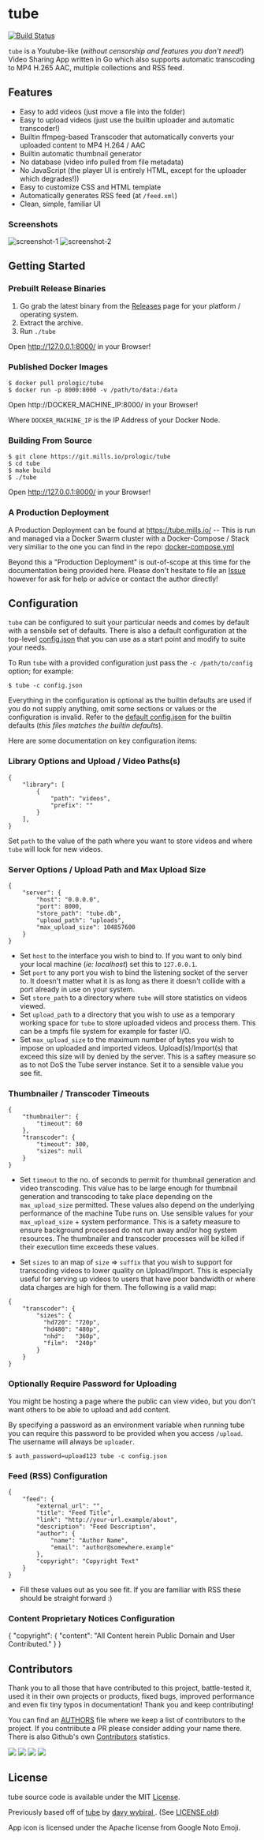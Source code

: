 # tube

[![Build Status](https://ci.mills.io/api/badges/prologic/tube/status.svg)](https://ci.mills.io/prologic/tube)

`tube` is a Youtube-like (_without censorship and features you don't need!_)
Video Sharing App written in Go which also supports automatic transcoding to
MP4 H.265 AAC, multiple collections and RSS feed.

## Features

- Easy to add videos (just move a file into the folder)
- Easy to upload videos (just use the builtin uploader and automatic transcoder!)
- Builtin ffmpeg-based Transcoder that automatically converts your uploaded content to MP4 H.264 / AAC
- Builtin automatic thumbnail generator
- No database (video info pulled from file metadata)
- No JavaScript (the player UI is entirely HTML, except for the uploader which degrades!))
- Easy to customize CSS and HTML template
- Automatically generates RSS feed (at `/feed.xml`)
- Clean, simple, familiar UI

### Screenshots

![screenshot-1](screenshot-1.png?raw=true "Main Screen and Video Player")
![screenshot-2](screenshot-2.png?raw=true "Video Upload Screen")

## Getting Started

### Prebuilt Release Binaries

1. Go grab the latest binary from the
   [Releases](https://git.mills.io/prologic/tube/releases) page for your
   platform / operating system.
2. Extract the archive.
3. Run `./tube`

Open http://127.0.0.1:8000/ in your Browser!

### Published Docker Images

```#!sh
$ docker pull prologic/tube
$ docker run -p 8000:8000 -v /path/to/data:/data
```

Open http://DOCKER_MACHINE_IP:8000/ in your Browser!

Where `DOCKER_MACHINE_IP` is the IP Address of your Docker Node.

### Building From Source

```#!sh
$ git clone https://git.mills.io/prologic/tube
$ cd tube
$ make build
$ ./tube
```

Open http://127.0.0.1:8000/ in your Browser!

### A Production Deployment

A Production Deployment can be found at https://tube.mills.io/ -- This is run
and managed via a Docker Swarm cluster with a Docker-Compose / Stack very
similiar to the one you can find in the repo: [docker-compose.yml](docker-compose.yml)

Beyond this a "Production Deployment" is out-of-scope at this time for the
documentation being provided here. Please don't hesitate to file an
[Issue](https://git.mills.io/prologic/tube/issues/new) however for ask for help
or advice or contact the author directly!

## Configuration

`tube` can be configured to suit your particular needs and comes by default with
a sensbile set of defaults. There is also a default configuration at the
top-level [config.json](config.json) that you can use as a start point and
modify to suite your needs.

To Run `tube` with a provided configuration just pass the `-c /path/to/config`
option; for example:

```#!sh
$ tube -c config.json
```

Everything in the configuration is optional as the builtin defaults are used
if you do not supply anything, omit some sections or values or the configuration
is invalid. Refer to the [default config.json](config.json) for the builtin
defaults (_this files matches the builtin defaults_).

Here are some documentation on key configuration items:

### Library Options and Upload / Video Paths(s)

```#!json
{
    "library": [
        {
            "path": "videos",
            "prefix": ""
        }
    ],
}
```

Set `path` to the value of the path where you want to store videos and where
`tube` will look for new videos.

### Server Options / Upload Path and Max Upload Size

```#!json
{
    "server": {
        "host": "0.0.0.0",
        "port": 8000,
        "store_path": "tube.db",
        "upload_path": "uploads",
        "max_upload_size": 104857600
    }
}
```

- Set `host` to the interface you wish to bind to. If you want to only bind
  your local machine (_ie: localhost_) set this to `127.0.0.1`.
- Set `port` to any port you wish to bind the listening socket of the server
  to. It doesn't matter what it is as long as there it doesn't collide with
  a port already in use on your system.
- Set `store_path` to a directory where `tube` will store statistics on videos
  viewed.
- Set `upload_path` to a directory that you wish to use as a temporary working
  space for `tube` to store uploaded videos and process them. This can be a
  tmpfs file system for example for faster I/O.
- Set `max_upload_size` to the maximum number of bytes you wish to impose on
  uploaded and imported videos. Upload(s)/Import(s) that exceed this size will
  by denied by the server. This is a saftey measure so as to not DoS the
  Tube server instance. Set it to a sensible value you see fit.

### Thumbnailer / Transcoder Timeouts

```#!json
{
    "thumbnailer": {
        "timeout": 60
    },
    "transcoder": {
        "timeout": 300,
        "sizes": null
    }
}
```

- Set `timeout` to the no. of seconds to permit for thumbnail generation and
  video transcoding. This value has to be large enough for thumbnail generation
  and transcoding to take place depending on the `max_upload_size` permitted.
  These values also depend on the underlying performance of the machine Tube
  runs on. Use sensible values for your `max_upload_size` + system performance.
  This is a safety measure to ensure background processed do not run away
  and/or hog system resources. The thumbnailer and transcoder processes will
  be killed if their execution time exceeds these values.

- Set `sizes` to an map of `size` => `suffix` that you wish to support for
  transcoding videos to lower quality on Upload/Import. This is especially
  useful for serving up videos to users that have poor bandwidth or where
  data charges are high for them. The following is a valid map:

```#!json
{
    "transcoder": {
        "sizes": {
          "hd720": "720p",
          "hd480": "480p",
          "nhd":   "360p",
          "film":  "240p"
        }
    }
}
```

### Optionally Require Password for Uploading

You might be hosting a page where the public can view video, but you
don't want others to be able to upload and add content.

By specifying a password as an environment variable when running tube 
you can require this password to be provided when you access `/upload`.
The username will always be `uploader`.

```#!sh
$ auth_password=upload123 tube -c config.json
```

### Feed (RSS) Configuration

```#!json
{
    "feed": {
        "external_url": "",
        "title": "Feed Title",
        "link": "http://your-url.example/about",
        "description": "Feed Description",
        "author": {
            "name": "Author Name",
            "email": "author@somewhere.example"
        },
        "copyright": "Copyright Text"
    }
}
```

- Fill these values out as you see fit. If you are familiar with RSS
  these should be straight forward :)

### Content Proprietary Notices Configuration

{
    "copyright": {
        "content": "All Content herein Public Domain and User Contributed."
    }
}

## Contributors

Thank you to all those that have contributed to this project, battle-tested it,
used it in their own projects or products, fixed bugs, improved performance
and even fix tiny typos in documentation! Thank you and keep contributing!

You can find an [AUTHORS](AUTHORS) file where we keep a list of contributors
to the project. If you contriibute a PR please consider adding your name there.
There is also Github's own [Contributors](https://git.mills.io/prologic/tube/graphs/contributors) statistics.

[![](https://sourcerer.io/fame/prologic/prologic/tube/images/0)](https://sourcerer.io/fame/prologic/prologic/tube/links/0)
[![](https://sourcerer.io/fame/prologic/prologic/tube/images/1)](https://sourcerer.io/fame/prologic/prologic/tube/links/1)
[![](https://sourcerer.io/fame/prologic/prologic/tube/images/2)](https://sourcerer.io/fame/prologic/prologic/tube/links/2)
[![](https://sourcerer.io/fame/prologic/prologic/tube/images/3)](https://sourcerer.io/fame/prologic/prologic/tube/links/3)

## License

tube source code is available under the MIT [License](LICENSE).

Previously based off of [tube](https://github.com/wybiral/tube) by [davy wybiral
](https://github.com/wybiral). (See [LICENSE.old](LICENSE.old))

App icon is licensed under the Apache license from Google Noto Emoji.
